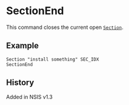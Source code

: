 # SectionEnd

This command closes the current open [`Section`][1].

## Example

    Section "install something" SEC_IDX
    SectionEnd

## History

Added in NSIS v1.3

[1]: Section.md
